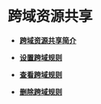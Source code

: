 # 跨域资源共享<a name="ZH-CN_TOPIC_0142815547"></a>

-   **[跨域资源共享简介](跨域资源共享简介.md)**  

-   **[设置跨域规则](设置跨域规则.md)**  

-   **[查看跨域规则](查看跨域规则.md)**  

-   **[删除跨域规则](删除跨域规则.md)**  


